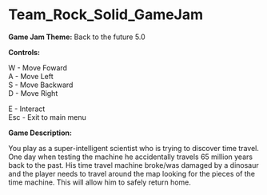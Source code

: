 # Team_Rock_Solid_GameJam

<b>Game Jam Theme:</b> Back to the future 5.0

<b>Controls:</b>

W - Move Foward </br> 
A - Move Left </br>
S - Move Backward </br>
D - Move Right </br>

E - Interact </br>
Esc - Exit to main menu

<b>Game Description:</b>

You play as a super-intelligent scientist who is trying to discover time travel. One day when testing the machine he accidentally travels 65 million years back to the past. His time travel machine broke/was damaged by a dinosaur and the player needs to travel around the map looking for the pieces of the time machine. This will allow him to safely return home.

